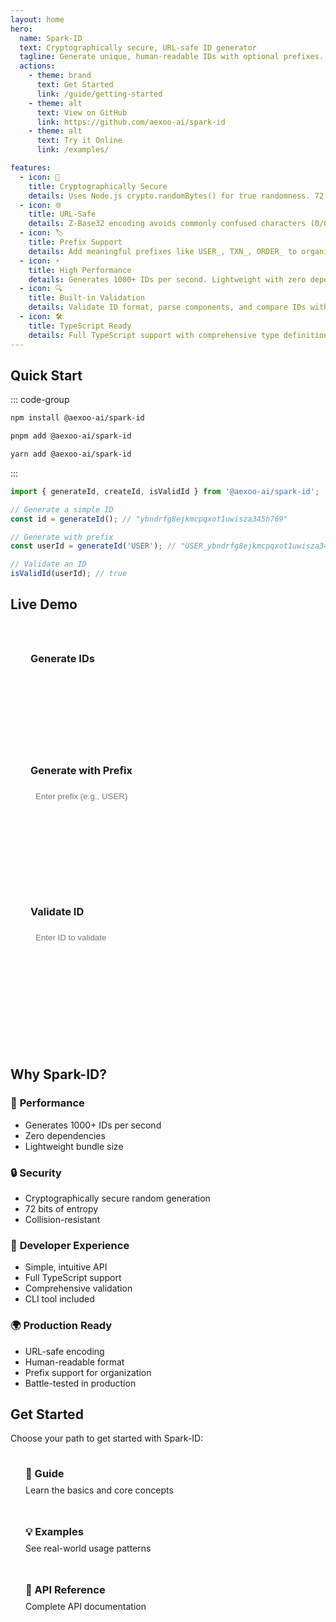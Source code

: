 ```yaml
---
layout: home
hero:
  name: Spark-ID
  text: Cryptographically secure, URL-safe ID generator
  tagline: Generate unique, human-readable IDs with optional prefixes. Perfect for databases, APIs, and distributed systems.
  actions:
    - theme: brand
      text: Get Started
      link: /guide/getting-started
    - theme: alt
      text: View on GitHub
      link: https://github.com/aexoo-ai/spark-id
    - theme: alt
      text: Try it Online
      link: /examples/

features:
  - icon: 🔐
    title: Cryptographically Secure
    details: Uses Node.js crypto.randomBytes() for true randomness. 72 bits of entropy ensures collision resistance.
  - icon: 🌐
    title: URL-Safe
    details: Z-Base32 encoding avoids commonly confused characters (0/O, 1/I, 8/B). Perfect for URLs and filenames.
  - icon: 🏷️
    title: Prefix Support
    details: Add meaningful prefixes like USER_, TXN_, ORDER_ to organize and identify different types of IDs.
  - icon: ⚡
    title: High Performance
    details: Generates 1000+ IDs per second. Lightweight with zero dependencies.
  - icon: 🔍
    title: Built-in Validation
    details: Validate ID format, parse components, and compare IDs with ease.
  - icon: 🛠️
    title: TypeScript Ready
    details: Full TypeScript support with comprehensive type definitions and IntelliSense.
---
```


## Quick Start

::: code-group

```bash [npm]
npm install @aexoo-ai/spark-id
```

```bash [pnpm]
pnpm add @aexoo-ai/spark-id
```

```bash [yarn]
yarn add @aexoo-ai/spark-id
```

:::

```typescript
import { generateId, createId, isValidId } from '@aexoo-ai/spark-id';

// Generate a simple ID
const id = generateId(); // "ybndrfg8ejkmcpqxot1uwisza345h769"

// Generate with prefix
const userId = generateId('USER'); // "USER_ybndrfg8ejkmcpqxot1uwisza345h769"

// Validate an ID
isValidId(userId); // true
```

## Live Demo

<div class="demo-container">
  <div class="demo-section">
    <h3>Generate IDs</h3>
    <button id="generateBtn" class="demo-btn">Generate New ID</button>
    <div id="generatedId" class="demo-output"></div>
  </div>
  
  <div class="demo-section">
    <h3>Generate with Prefix</h3>
    <input id="prefixInput" type="text" placeholder="Enter prefix (e.g., USER)" class="demo-input">
    <button id="generatePrefixedBtn" class="demo-btn">Generate Prefixed ID</button>
    <div id="prefixedId" class="demo-output"></div>
  </div>
  
  <div class="demo-section">
    <h3>Validate ID</h3>
    <input id="validateInput" type="text" placeholder="Enter ID to validate" class="demo-input">
    <button id="validateBtn" class="demo-btn">Validate</button>
    <div id="validationResult" class="demo-output"></div>
  </div>
</div>

<style>
.demo-container {
  display: grid;
  grid-template-columns: repeat(auto-fit, minmax(300px, 1fr));
  gap: 2rem;
  margin: 2rem 0;
  padding: 2rem;
  background: var(--vp-c-bg-soft);
  border-radius: 8px;
}

.demo-section {
  display: flex;
  flex-direction: column;
  gap: 1rem;
}

.demo-section h3 {
  margin: 0;
  color: var(--vp-c-text-1);
}

.demo-input {
  padding: 0.5rem;
  border: 1px solid var(--vp-c-divider);
  border-radius: 4px;
  background: var(--vp-c-bg);
  color: var(--vp-c-text-1);
}

.demo-btn {
  padding: 0.5rem 1rem;
  background: var(--vp-c-brand);
  color: white;
  border: none;
  border-radius: 4px;
  cursor: pointer;
  font-weight: 500;
}

.demo-btn:hover {
  background: var(--vp-c-brand-dark);
}

.demo-output {
  padding: 0.75rem;
  background: var(--vp-c-bg);
  border: 1px solid var(--vp-c-divider);
  border-radius: 4px;
  font-family: monospace;
  word-break: break-all;
  min-height: 2.5rem;
  display: flex;
  align-items: center;
}

.demo-output.valid {
  border-color: #10b981;
  background: #f0fdf4;
}

.demo-output.invalid {
  border-color: #ef4444;
  background: #fef2f2;
}
</style>

<script setup>
import { onMounted } from 'vue'

onMounted(() => {
  // Mock spark-id functionality for demo
  const generateMockId = () => {
    const chars = 'ybndrfg8ejkmcpqxot1uwisza345h769'
    return Array.from({ length: 12 }, () => chars[Math.floor(Math.random() * chars.length)]).join('')
  }

  const generateBtn = document.getElementById('generateBtn')
  const generatedId = document.getElementById('generatedId')
  
  generateBtn?.addEventListener('click', () => {
    generatedId.textContent = generateMockId()
  })

  const generatePrefixedBtn = document.getElementById('generatePrefixedBtn')
  const prefixInput = document.getElementById('prefixInput')
  const prefixedId = document.getElementById('prefixedId')
  
  generatePrefixedBtn?.addEventListener('click', () => {
    const prefix = prefixInput?.value?.trim()
    if (prefix) {
      prefixedId.textContent = `${prefix}_${generateMockId()}`
    } else {
      prefixedId.textContent = 'Please enter a prefix'
    }
  })

  const validateBtn = document.getElementById('validateBtn')
  const validateInput = document.getElementById('validateInput')
  const validationResult = document.getElementById('validationResult')
  
  validateBtn?.addEventListener('click', () => {
    const id = validateInput?.value?.trim()
    if (!id) {
      validationResult.textContent = 'Please enter an ID'
      validationResult.className = 'demo-output'
      return
    }
    
    // Simple validation for demo
    const isValid = /^[A-Z_]*[ybndrfg8ejkmcpqxot1uwisza345h769]+$/.test(id)
    validationResult.textContent = isValid ? '✅ Valid ID' : '❌ Invalid ID'
    validationResult.className = `demo-output ${isValid ? 'valid' : 'invalid'}`
  })

  // Generate initial ID
  if (generatedId) {
    generatedId.textContent = generateMockId()
  }
})
</script>

## Why Spark-ID?

### 🚀 **Performance**

- Generates 1000+ IDs per second
- Zero dependencies
- Lightweight bundle size

### 🔒 **Security**

- Cryptographically secure random generation
- 72 bits of entropy
- Collision-resistant

### 🎯 **Developer Experience**

- Simple, intuitive API
- Full TypeScript support
- Comprehensive validation
- CLI tool included

### 🌍 **Production Ready**

- URL-safe encoding
- Human-readable format
- Prefix support for organization
- Battle-tested in production

## Get Started

Choose your path to get started with Spark-ID:

<div class="grid grid-cols-1 md:grid-cols-3 gap-4 mt-8">
  <a href="/guide/getting-started" class="feature-card">
    <h3>📖 Guide</h3>
    <p>Learn the basics and core concepts</p>
  </a>
  <a href="/examples/" class="feature-card">
    <h3>💡 Examples</h3>
    <p>See real-world usage patterns</p>
  </a>
  <a href="/api/" class="feature-card">
    <h3>🔧 API Reference</h3>
    <p>Complete API documentation</p>
  </a>
</div>

<style>
.feature-card {
  display: block;
  padding: 1.5rem;
  border: 1px solid var(--vp-c-divider);
  border-radius: 8px;
  text-decoration: none;
  color: var(--vp-c-text-1);
  transition: all 0.2s;
}

.feature-card:hover {
  border-color: var(--vp-c-brand);
  transform: translateY(-2px);
}

.feature-card h3 {
  margin: 0 0 0.5rem 0;
  color: var(--vp-c-brand);
}

.feature-card p {
  margin: 0;
  color: var(--vp-c-text-2);
}
</style>
